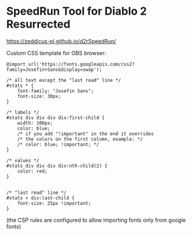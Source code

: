 # SpeedRun Tool for Diablo 2 Resurrected

https://zeddicus-pl.github.io/d2rSpeedRun/

Custom CSS template for OBS browser:
```
@import url('https://fonts.googleapis.com/css2?family=Josefin+Sans&display=swap');

/* all text except the "last read" line */
#stats * {
    font-family: "Josefin Sans";
    font-size: 30px;
}

/* labels */
#stats div div div div:first-child {
    width: 100px;
    color: blue;
    /* if you add "!important" in the end it overrides
    /* the colors on the first column, example: */
    /* color: blue; !important; */
}

/* values */
#stats div div div div:nth-child(2) {
    color: red;
}


/* "last read" line */
#stats > div:last-child {
    font-size: 25px !important;
}
```

(the CSP rules are configured to allow importing fonts only from google fonts)
